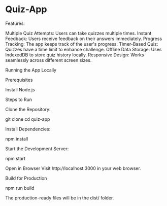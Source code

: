 # Quiz-App
Features:

Multiple Quiz Attempts: Users can take quizzes multiple times.
Instant Feedback: Users receive feedback on their answers immediately.
Progress Tracking: The app keeps track of the user's progress.
Timer-Based Quiz: Quizzes have a time limit to enhance challenge.
Offline Data Storage: Uses IndexedDB to store quiz history locally.
Responsive Design: Works seamlessly across different screen sizes.

Running the App Locally

Prerequisites

Install Node.js

Steps to Run

Clone the Repository: 

git clone <repository-url>
cd quiz-app

Install Dependencies:

npm install

Start the Development Server:

npm start

Open in Browser
Visit http://localhost:3000 in your web browser.

Build for Production

npm run build

The production-ready files will be in the dist/ folder.
